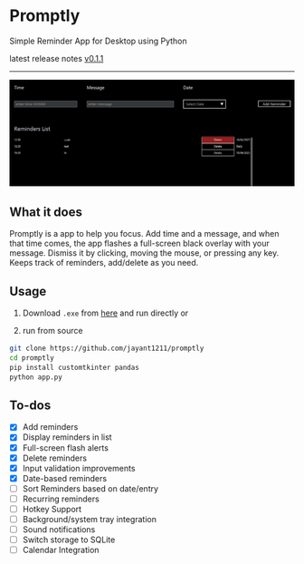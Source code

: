 # Promptly 
Simple Reminder App for Desktop using Python

latest release notes [v0.1.1](https://github.com/jayant1211/promptly/releases/tag/v0.1.1)

---

![promptly](src/img.png)

## What it does

Promptly is a app to help you focus. Add time and a message, and when that time comes, the app flashes a full-screen black overlay with your message. Dismiss it by clicking, moving the mouse, or pressing any key. Keeps track of reminders, add/delete as you need.

## Usage

1. Download `.exe` from [here](https://github.com/jayant1211/promptly/releases/download/v0.1.1/promptly-app-0.1.1.exe) and run directly
or

2. run from source
```bash
git clone https://github.com/jayant1211/promptly
cd promptly
pip install customtkinter pandas
python app.py
```

## To-dos

- [x] Add reminders
- [x] Display reminders in list
- [x] Full-screen flash alerts
- [x] Delete reminders
- [x] Input validation improvements
- [x] Date-based reminders
- [ ] Sort Reminders based on date/entry
- [ ] Recurring reminders
- [ ] Hotkey Support
- [ ] Background/system tray integration
- [ ] Sound notifications
- [ ] Switch storage to SQLite
- [ ] Calendar Integration
